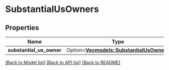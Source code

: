 # SubstantialUsOwners

## Properties

Name | Type | Description | Notes
------------ | ------------- | ------------- | -------------
**substantial_us_owner** | Option<[**Vec<models::SubstantialUsOwner>**](SubstantialUsOwner.md)> |  | [optional]

[[Back to Model list]](../README.md#documentation-for-models) [[Back to API list]](../README.md#documentation-for-api-endpoints) [[Back to README]](../README.md)


